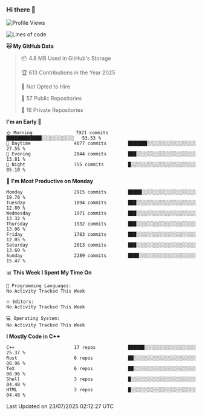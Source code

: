 ### Hi there 👋

<!--
**SemenMartynov/SemenMartynov** is a ✨ _special_ ✨ repository because its `README.md` (this file) appears on your GitHub profile.

Here are some ideas to get you started:

- 🔭 I’m currently working on ...
- 🌱 I’m currently learning ...
- 👯 I’m looking to collaborate on ...
- 🤔 I’m looking for help with ...
- 💬 Ask me about ...
- 📫 How to reach me: ...
- 😄 Pronouns: ...
- ⚡ Fun fact: ...
-->

<!--START_SECTION:waka-->
![Profile Views](http://img.shields.io/badge/Profile%20Views-0-blue)

![Lines of code](https://img.shields.io/badge/From%20Hello%20World%20I%27ve%20Written-7.7%20million%20lines%20of%20code-blue)

**🐱 My GitHub Data** 

> 📦 4.8 MB Used in GitHub's Storage 
 > 
> 🏆 613 Contributions in the Year 2025
 > 
> 🚫 Not Opted to Hire
 > 
> 📜 57 Public Repositories 
 > 
> 🔑 16 Private Repositories 
 > 
**I'm an Early 🐤** 

```text
🌞 Morning                7921 commits        █████████████░░░░░░░░░░░░   53.53 % 
🌆 Daytime                4077 commits        ███████░░░░░░░░░░░░░░░░░░   27.55 % 
🌃 Evening                2044 commits        ███░░░░░░░░░░░░░░░░░░░░░░   13.81 % 
🌙 Night                  755 commits         █░░░░░░░░░░░░░░░░░░░░░░░░   05.10 % 
```
📅 **I'm Most Productive on Monday** 

```text
Monday                   2915 commits        █████░░░░░░░░░░░░░░░░░░░░   19.70 % 
Tuesday                  1894 commits        ███░░░░░░░░░░░░░░░░░░░░░░   12.80 % 
Wednesday                1971 commits        ███░░░░░░░░░░░░░░░░░░░░░░   13.32 % 
Thursday                 1932 commits        ███░░░░░░░░░░░░░░░░░░░░░░   13.06 % 
Friday                   1783 commits        ███░░░░░░░░░░░░░░░░░░░░░░   12.05 % 
Saturday                 2013 commits        ███░░░░░░░░░░░░░░░░░░░░░░   13.60 % 
Sunday                   2289 commits        ████░░░░░░░░░░░░░░░░░░░░░   15.47 % 
```


📊 **This Week I Spent My Time On** 

```text
💬 Programming Languages: 
No Activity Tracked This Week

🔥 Editors: 
No Activity Tracked This Week

💻 Operating System: 
No Activity Tracked This Week
```

**I Mostly Code in C++** 

```text
C++                      17 repos            ██████░░░░░░░░░░░░░░░░░░░   25.37 % 
Rust                     6 repos             ██░░░░░░░░░░░░░░░░░░░░░░░   08.96 % 
TeX                      6 repos             ██░░░░░░░░░░░░░░░░░░░░░░░   08.96 % 
Shell                    3 repos             █░░░░░░░░░░░░░░░░░░░░░░░░   04.48 % 
HTML                     3 repos             █░░░░░░░░░░░░░░░░░░░░░░░░   04.48 % 
```




 Last Updated on 23/07/2025 02:12:27 UTC
<!--END_SECTION:waka-->